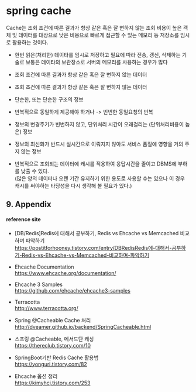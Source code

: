 # spring cache

Cache는 조회 조건에 따른 결과가 항상 같은 혹은 잘 변하지 않는 조회 비용이 높은 객체 및 데이터를 대상으로 낮은 비용으로 빠르게 접근할 수 있는 메모리 등 저장소를 임시로 활용하는 것이다.
- 한번 읽은(처리한) 데이타를 임시로 저장하고 필요에 따라 전송, 갱신, 삭제하는 기술로 보통은 데이타의 보관장소로 서버의 메모리를 사용하는 경우가 많다
- 조회 조건에 따른 결과가 항상 같은 혹은 잘 변하지 않는 데이터
- 조회 조건에 따른 결과가 항상 같은 혹은 잘 변하지 않는 데이터

- 단순한, 또는 단순한 구조의 정보
- 반복적으로 동일하게 제공해야 하거나 -> 빈번한 동일요청의  반복
- 정보의 변경주기가 빈번하지 않고, 단위처리 시간이 오래걸리는 (단위처리비용이 높은) 정보
- 정보의 최신화가 반드시 실시간으로 이뤄지지 않아도 서비스 품질에 영향을 거의 주지 않는 정보 

- 반복적으로 조회되는 데이터에 캐시를 적용하여 응답시간을 줄이고 DBMS에 부하를 낮출 수 있다.  
  (많은 양의 데이터나 오랜 기간 유지하기 위한 용도로 사용할 수는 있으나 이 경우 캐시를 써야하는 타당성을 다시 생각해 볼 필요가 있다.)


## 9. Appendix

#### reference site

+ [DB/Redis]Redis에 대해서 공부하기, Redis vs Ehcache vs Memcached 비교하며 파악하기  
https://postitforhooney.tistory.com/entry/DBRedisRedis에-대해서-공부하기-Redis-vs-Ehcache-vs-Memcached-비교하며-파악하기

* Ehcache Documentation  
https://www.ehcache.org/documentation/

* Ehcache 3 Samples  
https://github.com/ehcache/ehcache3-samples

* Terracotta  
http://www.terracotta.org/

+ Spring @Cacheable Cache 처리  
http://dveamer.github.io/backend/SpringCacheable.html

+ 스프링 @Cacheable, 메서드단 캐싱  
https://thereclub.tistory.com/10

+ SpringBoot기반 Redis Cache 활용법  
https://yonguri.tistory.com/82

+ Ehcache 옵션 정리  
https://kimyhcj.tistory.com/253

